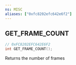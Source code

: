 ```yaml
---
ns: MISC
aliases: ["0xfc8202efc642e6f2"]
---
```

## GET_FRAME_COUNT

```c
// 0xFC8202EFC642E6F2
int GET_FRAME_COUNT();
```

Returns the number of frames

